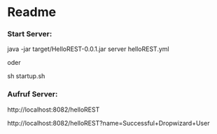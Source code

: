 # Readme


### Start Server:

java -jar target/HelloREST-0.0.1.jar server helloREST.yml

oder

sh startup.sh


### Aufruf Server:

http://localhost:8082/helloREST

http://localhost:8082/helloREST?name=Successful+Dropwizard+User


